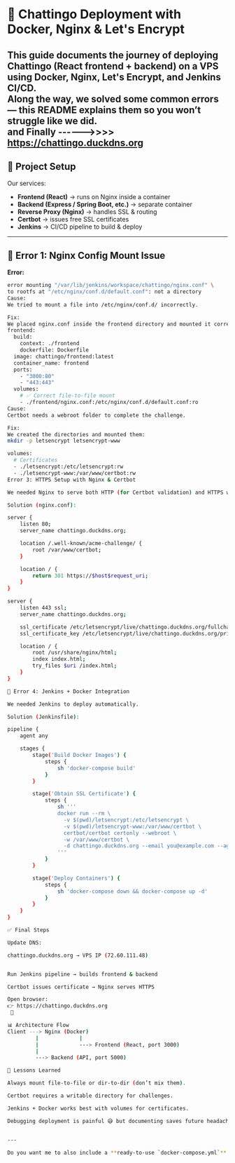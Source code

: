 # 🚀 Chattingo Deployment with Docker, Nginx & Let's Encrypt

This guide documents the journey of deploying **Chattingo** (React frontend + backend) on a VPS using **Docker**, **Nginx**, **Let's Encrypt**, and **Jenkins CI/CD**.  
Along the way, we solved some common errors — this README explains them so you won’t struggle like we did.  
and Finally ------>>>> https://chattingo.duckdns.org
---

## 📌 Project Setup
Our services:
- **Frontend (React)** → runs on Nginx inside a container
- **Backend (Express / Spring Boot, etc.)** → separate container
- **Reverse Proxy (Nginx)** → handles SSL & routing
- **Certbot** → issues free SSL certificates
- **Jenkins** → CI/CD pipeline to build & deploy

---

## 🛑 Error 1: Nginx Config Mount Issue
**Error:**
```bash
error mounting "/var/lib/jenkins/workspace/chattingo/nginx.conf" \
to rootfs at "/etc/nginx/conf.d/default.conf": not a directory
Cause:
We tried to mount a file into /etc/nginx/conf.d/ incorrectly.

Fix:
We placed nginx.conf inside the frontend directory and mounted it correctly:
frontend:
  build:
    context: ./frontend
    dockerfile: Dockerfile
  image: chattingo/frontend:latest
  container_name: frontend
  ports:
    - "3000:80"
    - "443:443"
  volumes:
    # ✅ Correct file-to-file mount
    - ./frontend/nginx.conf:/etc/nginx/conf.d/default.conf:ro
Cause:
Certbot needs a webroot folder to complete the challenge.

Fix:
We created the directories and mounted them:
mkdir -p letsencrypt letsencrypt-www

volumes:
  # Certificates
  - ./letsencrypt:/etc/letsencrypt:rw
  - ./letsencrypt-www:/var/www/certbot:rw
Error 3: HTTPS Setup with Nginx & Certbot

We needed Nginx to serve both HTTP (for Certbot validation) and HTTPS with certificates.

Solution (nginx.conf):

server {
    listen 80;
    server_name chattingo.duckdns.org;

    location /.well-known/acme-challenge/ {
        root /var/www/certbot;
    }

    location / {
        return 301 https://$host$request_uri;
    }
}

server {
    listen 443 ssl;
    server_name chattingo.duckdns.org;

    ssl_certificate /etc/letsencrypt/live/chattingo.duckdns.org/fullchain.pem;
    ssl_certificate_key /etc/letsencrypt/live/chattingo.duckdns.org/privkey.pem;

    location / {
        root /usr/share/nginx/html;
        index index.html;
        try_files $uri /index.html;
    }
}

🛑 Error 4: Jenkins + Docker Integration

We needed Jenkins to deploy automatically.

Solution (Jenkinsfile):

pipeline {
    agent any

    stages {
        stage('Build Docker Images') {
            steps {
                sh 'docker-compose build'
            }
        }

        stage('Obtain SSL Certificate') {
            steps {
                sh '''
                docker run --rm \
                  -v $(pwd)/letsencrypt:/etc/letsencrypt \
                  -v $(pwd)/letsencrypt-www:/var/www/certbot \
                  certbot/certbot certonly --webroot \
                  -w /var/www/certbot \
                  -d chattingo.duckdns.org --email you@example.com --agree-tos --no-eff-email
                '''
            }
        }

        stage('Deploy Containers') {
            steps {
                sh 'docker-compose down && docker-compose up -d'
            }
        }
    }
}

✅ Final Steps

Update DNS:

chattingo.duckdns.org → VPS IP (72.60.111.48)


Run Jenkins pipeline → builds frontend & backend

Certbot issues certificate → Nginx serves HTTPS

Open browser:
👉 https://chattingo.duckdns.org
 🎉

📊 Architecture Flow
Client ---> Nginx (Docker)
         |             |
         |             ---> Frontend (React, port 3000)
         |
         ---> Backend (API, port 5000)

🎯 Lessons Learned

Always mount file-to-file or dir-to-dir (don’t mix them).

Certbot requires a writable directory for challenges.

Jenkins + Docker works best with volumes for certificates.

Debugging deployment is painful 😅 but documenting saves future headaches.


---

Do you want me to also include a **ready-to-use `docker-compose.yml`** example inside this README so new contributors can just copy it and run?

